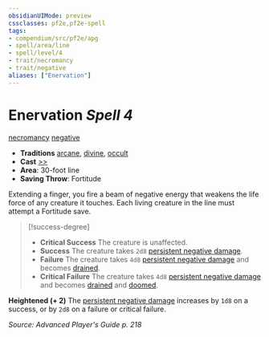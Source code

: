 ```yaml
---
obsidianUIMode: preview
cssclasses: pf2e,pf2e-spell
tags:
- compendium/src/pf2e/apg
- spell/area/line
- spell/level/4
- trait/necromancy
- trait/negative
aliases: ["Enervation"]
---
```

# Enervation *Spell 4*   
[necromancy](rules/traits/necromancy.md "Necromancy School Trait")  [negative](rules/traits/negative.md "Negative Energy & Element Trait")  

- **Traditions** [arcane](rules/traits/arcane.md "Arcane Tradition Trait"), [divine](rules/traits/divine.md "Divine Tradition Trait"), [occult](rules/traits/occult.md "Occult Tradition Trait")
- **Cast** [>>](rules/core-rulebook/chapter-9-playing-the-game.md#Actions "Two-Action") 
- **Area**: 30-foot line
- **Saving Throw**: Fortitude

Extending a finger, you fire a beam of negative energy that weakens the life force of any creature it touches. Each living creature in the line must attempt a Fortitude save.

> [!success-degree] 
> - **Critical Success** The creature is unaffected.
> - **Success** The creature takes `2d8` [persistent negative damage](rules/conditions.md#Persistent%20Damage).
> - **Failure** The creature takes `4d8` [persistent negative damage](rules/conditions.md#Persistent%20Damage) and becomes [drained](rules/conditions.md#Drained).
> - **Critical Failure** The creature takes `4d8` [persistent negative damage](rules/conditions.md#Persistent%20Damage) and becomes [drained](rules/conditions.md#Drained) and [doomed](rules/conditions.md#Doomed).

**Heightened (+ 2)** The [persistent negative damage](rules/conditions.md#Persistent%20Damage) increases by `1d8` on a success, or by `2d8` on a failure or critical failure.

*Source: Advanced Player's Guide p. 218*
